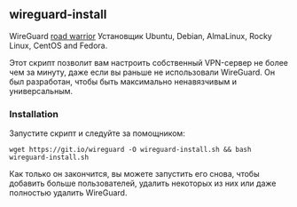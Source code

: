 
## wireguard-install
WireGuard [road warrior](http://en.wikipedia.org/wiki/Road_warrior_%28computing%29) Установщик Ubuntu, Debian, AlmaLinux, Rocky Linux, CentOS and Fedora.

Этот скрипт позволит вам настроить собственный VPN-сервер не более чем за минуту, даже если вы раньше не использовали WireGuard. Он был разработан, чтобы быть максимально ненавязчивым и универсальным.

### Installation
Запустите скрипт и следуйте за помощником:

`wget https://git.io/wireguard -O wireguard-install.sh && bash wireguard-install.sh`

Как только он закончится, вы можете запустить его снова, чтобы добавить больше пользователей, удалить некоторых из них или даже полностью удалить WireGuard. 




